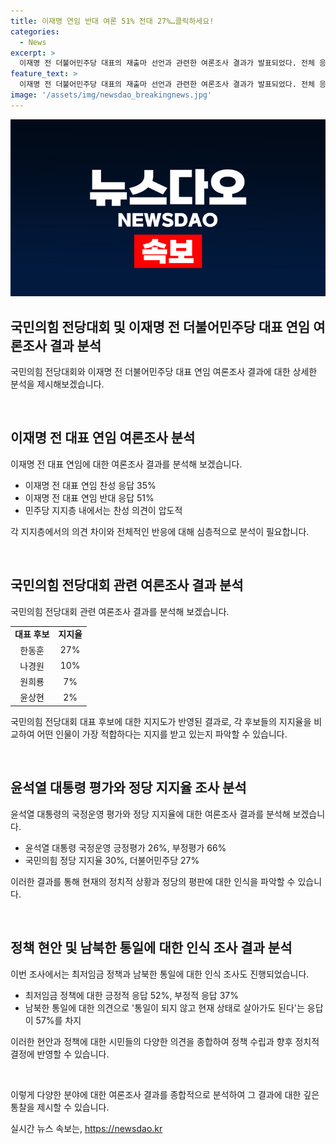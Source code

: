 ```yaml
---
title: 이재명 연임 반대 여론 51% 전대 27%…클릭하세요!
categories:
  - News
excerpt: >
  이재명 전 더불어민주당 대표의 재출마 선언과 관련한 여론조사 결과가 발표되었다. 전체 응답층과 여당 지지층에서 이 대표에 대한 반대 의견이 과반을 차지한 것으로 나타났다. 또한, 국민의힘 전당대회에 출마한 후보들의 지지도와 윤석열 대통령의 국정운영 평가, 그리고 정책 현안에 대한 여론조사 결과도 함께 조사됐다. 이번 조사는 18세 이상 남녀 1000명을 대상으로 시행됐으며, 언론사 의뢰 없이 자체 정례 실시된 것으로 확인됐다.
feature_text: >
  이재명 전 더불어민주당 대표의 재출마 선언과 관련한 여론조사 결과가 발표되었다. 전체 응답층과 여당 지지층에서 이 대표에 대한 반대 의견이 과반을 차지한 것으로 나타났다. 또한, 국민의힘 전당대회에 출마한 후보들의 지지도와 윤석열 대통령의 국정운영 평가, 그리고 정책 현안에 대한 여론조사 결과도 함께 조사됐다. 이번 조사는 18세 이상 남녀 1000명을 대상으로 시행됐으며, 언론사 의뢰 없이 자체 정례 실시된 것으로 확인됐다.
image: '/assets/img/newsdao_breakingnews.jpg'
---
```


<p><img src="/assets/img/newsdao_breakingnews.jpg" alt="pcversion 속보" /></p>

<h2 data-ke-size="size26">국민의힘 전당대회 및 이재명 전 더불어민주당 대표 연임 여론조사 결과 분석</h2>

<p>국민의힘 전당대회와 이재명 전 더불어민주당 대표 연임 여론조사 결과에 대한 상세한 분석을 제시해보겠습니다.</p>

<p data-ke-size="size16">&nbsp;</p>

<h2>이재명 전 대표 연임 여론조사 분석</h2>

<p>이재명 전 대표 연임에 대한 여론조사 결과를 분석해 보겠습니다.</p>

<ul>
    <li>이재명 전 대표 연임 찬성 응답 35%</li>
    <li>이재명 전 대표 연임 반대 응답 51%</li>
    <li>민주당 지지층 내에서는 찬성 의견이 압도적</li>
</ul>

<p>각 지지층에서의 의견 차이와 전체적인 반응에 대해 심층적으로 분석이 필요합니다.</p>

<p data-ke-size="size16">&nbsp;</p>

<h2>국민의힘 전당대회 관련 여론조사 결과 분석</h2>

<p>국민의힘 전당대회 관련 여론조사 결과를 분석해 보겠습니다.</p>

<table>
    <tr>
        <td style="text-align: center; height: 17px;"><b>대표 후보</b></td>
        <td style="text-align: center; height: 17px;"><b>지지율</b></td>
    </tr>
    <tr>
        <td style="text-align: center; height: 17px;">한동훈</td>
        <td style="text-align: center; height: 17px;">27%</td>
    </tr>
    <tr>
        <td style="text-align: center; height: 17px;">나경원</td>
        <td style="text-align: center; height: 17px;">10%</td>
    </tr>
    <tr>
        <td style="text-align: center; height: 17px;">원희룡</td>
        <td style="text-align: center; height: 17px;">7%</td>
    </tr>
    <tr>
        <td style="text-align: center; height: 17px;">윤상현</td>
        <td style="text-align: center; height: 17px;">2%</td>
    </tr>
</table>

<p>국민의힘 전당대회 대표 후보에 대한 지지도가 반영된 결과로, 각 후보들의 지지율을 비교하여 어떤 인물이 가장 적합하다는 지지를 받고 있는지 파악할 수 있습니다.</p>

<p data-ke-size="size16">&nbsp;</p>

<h2>윤석열 대통령 평가와 정당 지지율 조사 분석</h2>

<p>윤석열 대통령의 국정운영 평가와 정당 지지율에 대한 여론조사 결과를 분석해 보겠습니다.</p>

<ul>
    <li>윤석열 대통령 국정운영 긍정평가 26%, 부정평가 66%</li>
    <li>국민의힘 정당 지지율 30%, 더불어민주당 27%</li>
</ul>

<p>이러한 결과를 통해 현재의 정치적 상황과 정당의 평판에 대한 인식을 파악할 수 있습니다.</p>

<p data-ke-size="size16">&nbsp;</p>

<h2>정책 현안 및 남북한 통일에 대한 인식 조사 결과 분석</h2>

<p>이번 조사에서는 최저임금 정책과 남북한 통일에 대한 인식 조사도 진행되었습니다.</p>

<ul>
    <li>최저임금 정책에 대한 긍정적 응답 52%, 부정적 응답 37%</li>
    <li>남북한 통일에 대한 의견으로 '통일이 되지 않고 현재 상태로 살아가도 된다'는 응답이 57%를 차지</li>
</ul>

<p>이러한 현안과 정책에 대한 시민들의 다양한 의견을 종합하여 정책 수립과 향후 정치적 결정에 반영할 수 있습니다.</p>

<p data-ke-size="size16">&nbsp;</p>

<p>이렇게 다양한 분야에 대한 여론조사 결과를 종합적으로 분석하여 그 결과에 대한 깊은 통찰을 제시할 수 있습니다.</p>
실시간 뉴스 속보는, <a href="https://newsdao.kr" rel="dofollow">https://newsdao.kr</a>


